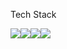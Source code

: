 Tech Stack

<img src="https://img.shields.io/badge/JavaScript-323330?style=for-the-badge&logo=javascript&logoColor=F7DF1E" /><img src="https://img.shields.io/badge/React-20232A?style=for-the-badge&logo=react&logoColor=61DAFB" /><img src="{BadgeURLHere}" /><img src="https://img.shields.io/badge/Material%20UI-007FFF?style=for-the-badge&logo=mui&logoColor=white" />

